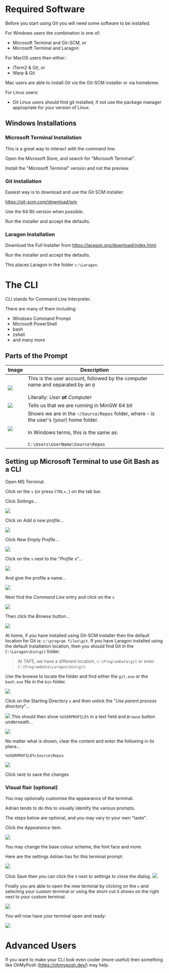 # Required Software

Before you start using Git you will need some software to be installed.

For Windows users the combination is one of:
- Microsoft Terminal and Git-SCM, or
- Microsoft Terminal and Laragon

For MacOS users then either:
- iTerm2 & Git, or
- Warp & Git

Mac users are able to install Git via the Git-SCM installer or via homebrew.

For Linux users:
- Git
Linux users should find git installed, if not use the package manager appropriate for your version of Linux.

## Windows Installations

### Microsoft Terminal Installation

This is a great way to interact with the command line.

Open the Microsoft Store, and search for "Microsoft Terminal".

Install the "Microsoft Terminal" version and not the preview.

### Git Installation

Easiest way is to download and use the Git SCM installer:

https://git-scm.com/download/win

Use the 64 Bit version when possible.

Run the installer and accept the defaults.

### Laragon Installation

Download the Full Installer from https://laragon.org/download/index.html.

Run the installer and accept the defaults.

This places Laragon in the folder `c:\Laragon`.

# The CLI

CLI stands for Command Line Interpreter.

There are many of them including:
- Windows Command Prompt
- Microsoft PowerShell
- bash 
- zshell
- and many more

## Parts of the Prompt

| Image                                              | Description |
|----------------------------------------------------| ---- |
| ![](./assets/pasted-image-20240216111739.png)     | This is the user account, followed by the computer name and separated by an `@`<br><br>Literally: *User **at** Computer*<br>  |
| ![](./assets/pasted-image-20240216111840.png)     | Tells us that we are running in MinGW 64 bit<br>  |
| ![](./assets/pasted-image-20240216111909.png) | Shows we are in the `~/Source/Repos` folder, where `~` is the user's (your) home folder.<br><br>In Windows terms, this is the same as:<br><br>  `C:\Users\UserName\Source\Repos`<br>  |

## Setting up Microsoft Terminal to use Git Bash as a CLI

Open MS Terminal.

Click on the `v`  (or press `CTRL`+`,`) on the tab bar.

Click *Settings*...

![](./assets/pasted-image-20240216103325.png)

Click on *Add a new profile*...

![](./assets/pasted-image-20240216103615.png)

Click *New Empty Profile*...

![](./assets/pasted-image-20240216103644.png)

Click on the `v` next to the "*Profile x*"...

![](./assets/pasted-image-20240216103947.png)

And give the profile a name...

![](./assets/pasted-image-20240216103833.png)

Next find the *Command Line* entry and click on the `v`

![](./assets/pasted-image-20240216104034.png)

Then click the *Browse* button...

![](./assets/pasted-image-20240216104105.png)

At home, if you have installed using Git-SCM installer then the default location for Git is: `c:\program files\git`. If you have Laragon installed using the default installation location, then you should find Git in the `C:\Laragon\bin\git` folder.

> At TAFE, we have a different location, `c:\ProgramData\git` or even `C:\ProgramData\Laragon\bin\git`.

Use the browse to locate the folder and find either the `git.exe` or the `bash.exe` file in the `bin` folder.

![](./assets/pasted-image-20240216105026.png)

Click on the Starting Directory `v` and then untick the "*Use parent process directory*"...

![](./assets/pasted-image-20240216105847.png) 
This should then show `%USERPROFILE%` in a text field and `Browse` button underneath... 

![](./assets/pasted-image-20240216105903.png)

No matter what is shown, clear the content and enter the following in its place...

`%USERPROFILE%\Source\Repos`

![](./assets/pasted-image-20240216110033.png)

Click `SAVE` to save the changes

### Visual flair (optional)
You may optionally customise the appearance of the terminal. 

Adrian tends to do this to visually identify the various prompts.

The steps below are optional, and you may vary to your own "taste".

Click the *Appearance* item.

![](./assets/pasted-image-20240216110837.png)

You may change the base colour scheme, the font face and more.

Here are the settings Adrian has for this terminal prompt:

![](./assets/pasted-image-20240216110957.png)

Click Save then you can click the `X` next to settings to close the dialog.
![](./assets/pasted-image-20240216111033.png)

Finally you are able to open the new terminal by clicking on the `v` and selecting your custom terminal or using the short-cut it shows on the right next to your custom terminal.

![](./assets/pasted-image-20240216111111.png)

You will now have your terminal open and ready:

![](./assets/pasted-image-20240216111239.png)


# Advanced Users

If you want to make your CLI look even cooler (more useful) then something like OhMyPosh (https://ohmyposh.dev/) may help.
